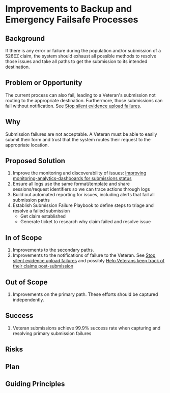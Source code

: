 # Improvements to Backup and Emergency Failsafe Processes

## Background

If there is any error or failure during the population and/or submission of a 526EZ claim,
the system should exhaust all possible methods to resolve those issues and take all paths to
get the submission to its intended destination.

## Problem or Opportunity

The current process can also fail, leading to a Veteran's submission not routing to the appropriate
destination. Furthermore, those submissions can fail without notification.
See [Stop silent evidence upload failures](./Stop%20silent%20evidence%20upload%20failures.md).

## Why

Submission failures are not acceptable. A Veteran must be able to easily submit their form and trust
that the system routes their request to the appropriate location.

## Proposed Solution

1. Improve the monitoring and discoverability of issues: [Improving monitoring-analytics-dashboards for submissions status](./Improving%20monitoring-analytics-dashboards%20for%20submission%20status.md)
2. Ensure all logs use the same format/template and share sessions/request identifiers so we can trace actions through logs
3. Build out automated reporting for issues, including alerts that fail all submission paths
4. Establish Submission Failure Playbook to define steps to triage and resolve a failed submission
   - Get claim established
   - Generate ticket to research why claim failed and resolve issue

## In of Scope

1. Improvements to the secondary paths.
2. Improvements to the notifications of failure to the Veteran.
   See [Stop silent evidence upload failures](./Stop%20silent%20evidence%20upload%20failures.md) and
   possibly [Help Veterans keep track of their claims post-submission](./Help%20Veterans%20keep%20track%20of%20their%20claims%20post-submission.md)

## Out of Scope

1. Improvements on the primary path. These efforts should be captured independently.

## Success

1. Veteran submissions achieve 99.9% success rate when capturing and resolving primary submission failures

## Risks

## Plan

## Guiding Principles
